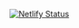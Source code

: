[![Netlify Status](https://api.netlify.com/api/v1/badges/ab9ff748-0d4f-468f-a2ad-bbe1d87e8fd1/deploy-status)](https://app.netlify.com/sites/chaseohlson/deploys)
